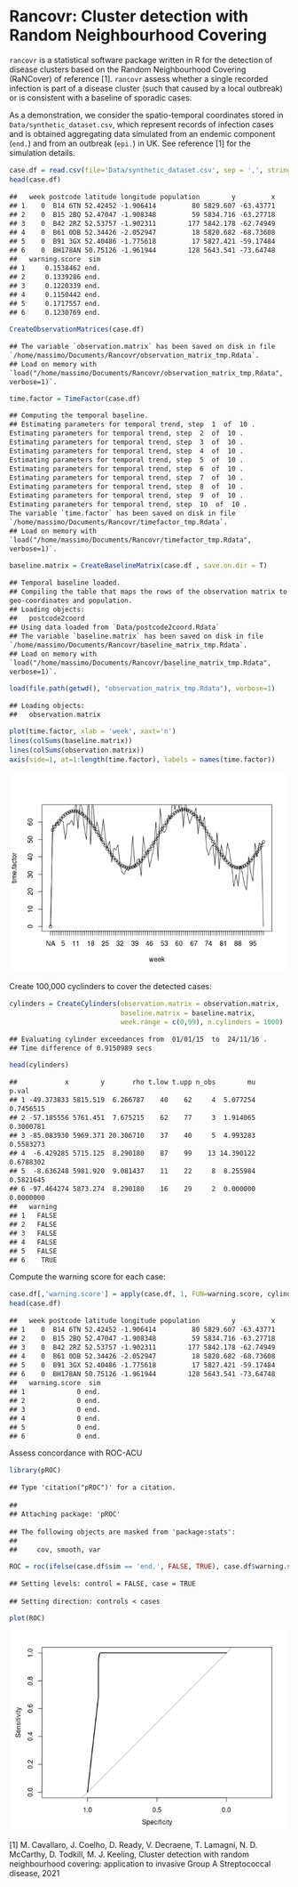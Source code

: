 Rancovr: Cluster detection with Random Neighbourhood Covering
=============================================================

`rancovr` is a statistical software package written in R for the detection of disease clusters based on the Random Neighbourhood Covering (RaNCover) of reference \[1\]. `rancovr` assess whether a single recorded infection is part of a disease cluster (such that caused by a local outbreak) or is consistent with a baseline of sporadic cases.

<!-- ```{r eval=FALSE, include=TRUE} -->
<!-- install.packages("devtools") -->
<!-- devtools::install_github("mcavallaro/rancovr") -->
<!-- ``` -->
As a demonstration, we consider the spatio-temporal coordinates stored in `Data/synthetic_dataset.csv`, which represent records of infection cases and is obtained aggregating data simulated from an endemic component (`end.`) and from an outbreak (`epi.`) in UK. See reference \[1\] for the simulation details.

``` r
case.df = read.csv(file='Data/synthetic_dataset.csv', sep = ',', stringsAsFactors = F)
head(case.df)
```

    ##   week postcode latitude longitude population        y         x
    ## 1    0  B14 6TN 52.42452 -1.906414         80 5829.607 -63.43771
    ## 2    0  B15 2BQ 52.47047 -1.908348         59 5834.716 -63.27718
    ## 3    0  B42 2RZ 52.53757 -1.902311        177 5842.178 -62.74949
    ## 4    0  B61 0DB 52.34426 -2.052947         18 5820.682 -68.73608
    ## 5    0  B91 3GX 52.40486 -1.775618         17 5827.421 -59.17484
    ## 6    0  BH178AN 50.75126 -1.961944        128 5643.541 -73.64748
    ##   warning.score  sim
    ## 1     0.1538462 end.
    ## 2     0.1339286 end.
    ## 3     0.1220339 end.
    ## 4     0.1150442 end.
    ## 5     0.1717557 end.
    ## 6     0.1230769 end.

``` r
CreateObservationMatrices(case.df)
```

    ## The variable `observation.matrix` has been saved on disk in file `/home/massimo/Documents/Rancovr/observation_matrix_tmp.Rdata`.
    ## Load on memory with `load("/home/massimo/Documents/Rancovr/observation_matrix_tmp.Rdata", verbose=1)`.

``` r
time.factor = TimeFactor(case.df)
```

    ## Computing the temporal baseline.
    ## Estimating parameters for temporal trend, step  1  of  10 .
    Estimating parameters for temporal trend, step  2  of  10 .
    Estimating parameters for temporal trend, step  3  of  10 .
    Estimating parameters for temporal trend, step  4  of  10 .
    Estimating parameters for temporal trend, step  5  of  10 .
    Estimating parameters for temporal trend, step  6  of  10 .
    Estimating parameters for temporal trend, step  7  of  10 .
    Estimating parameters for temporal trend, step  8  of  10 .
    Estimating parameters for temporal trend, step  9  of  10 .
    Estimating parameters for temporal trend, step  10  of  10 .
    The variable `time.factor` has been saved on disk in file `/home/massimo/Documents/Rancovr/timefactor_tmp.Rdata`.
    ## Load on memory with `load("/home/massimo/Documents/Rancovr/timefactor_tmp.Rdata", verbose=1)`.

``` r
baseline.matrix = CreateBaselineMatrix(case.df , save.on.dir = T)
```

    ## Temporal baseline loaded.
    ## Compiling the table that maps the rows of the observation matrix to geo-coordinates and population.
    ## Loading objects:
    ##   postcode2coord
    ## Using data loaded from `Data/postcode2coord.Rdata`
    ## The variable `baseline.matrix` has been saved on disk in file `/home/massimo/Documents/Rancovr/baseline_matrix_tmp.Rdata`.
    ## Load on memory with `load("/home/massimo/Documents/Rancovr/baseline_matrix_tmp.Rdata", verbose=1)`.

``` r
load(file.path(getwd(), "observation_matrix_tmp.Rdata"), verbose=1)
```

    ## Loading objects:
    ##   observation.matrix

``` r
plot(time.factor, xlab = 'week', xaxt='n')
lines(colSums(baseline.matrix))
lines(colSums(observation.matrix))
axis(side=1, at=1:length(time.factor), labels = names(time.factor))
```

![](README_files/figure-markdown_github/unnamed-chunk-5-1.png)

Create 100,000 cyclinders to cover the detected cases:

``` r
cylinders = CreateCylinders(observation.matrix = observation.matrix,
                            baseline.matrix = baseline.matrix,
                            week.range = c(0,99), n.cylinders = 1000)
```

    ## Evaluating cylinder exceedances from  01/01/15  to  24/11/16 .
    ## Time difference of 0.9150989 secs

``` r
head(cylinders)
```

    ##            x        y       rho t.low t.upp n_obs        mu     p.val
    ## 1 -49.373833 5815.519  6.266787    40    62     4  5.077254 0.7456515
    ## 2 -57.185556 5761.451  7.675215    62    77     3  1.914065 0.3000781
    ## 3 -85.083930 5969.371 20.306710    37    40     5  4.993283 0.5583273
    ## 4  -6.429285 5715.125  8.290180    87    99    13 14.390122 0.6788302
    ## 5  -8.636248 5981.920  9.081437    11    22     8  8.255984 0.5821645
    ## 6 -97.464274 5873.274  8.290180    16    29     2  0.000000 0.0000000
    ##   warning
    ## 1   FALSE
    ## 2   FALSE
    ## 3   FALSE
    ## 4   FALSE
    ## 5   FALSE
    ## 6    TRUE

Compute the warning score for each case:

``` r
case.df[,'warning.score'] = apply(case.df, 1, FUN=warning.score, cylinders)
head(case.df)
```

    ##   week postcode latitude longitude population        y         x
    ## 1    0  B14 6TN 52.42452 -1.906414         80 5829.607 -63.43771
    ## 2    0  B15 2BQ 52.47047 -1.908348         59 5834.716 -63.27718
    ## 3    0  B42 2RZ 52.53757 -1.902311        177 5842.178 -62.74949
    ## 4    0  B61 0DB 52.34426 -2.052947         18 5820.682 -68.73608
    ## 5    0  B91 3GX 52.40486 -1.775618         17 5827.421 -59.17484
    ## 6    0  BH178AN 50.75126 -1.961944        128 5643.541 -73.64748
    ##   warning.score  sim
    ## 1             0 end.
    ## 2             0 end.
    ## 3             0 end.
    ## 4             0 end.
    ## 5             0 end.
    ## 6             0 end.

Assess concordance with ROC-ACU

``` r
library(pROC)
```

    ## Type 'citation("pROC")' for a citation.

    ## 
    ## Attaching package: 'pROC'

    ## The following objects are masked from 'package:stats':
    ## 
    ##     cov, smooth, var

``` r
ROC = roc(ifelse(case.df$sim == 'end.', FALSE, TRUE), case.df$warning.score)
```

    ## Setting levels: control = FALSE, case = TRUE

    ## Setting direction: controls < cases

``` r
plot(ROC)
```

![](README_files/figure-markdown_github/unnamed-chunk-8-1.png)

\[1\] M. Cavallaro, J. Coelho, D. Ready, V. Decraene, T. Lamagni, N. D. McCarthy, D. Todkill, M. J. Keeling, Cluster detection with random neighbourhood covering: application to invasive Group A Streptococcal disease, 2021
